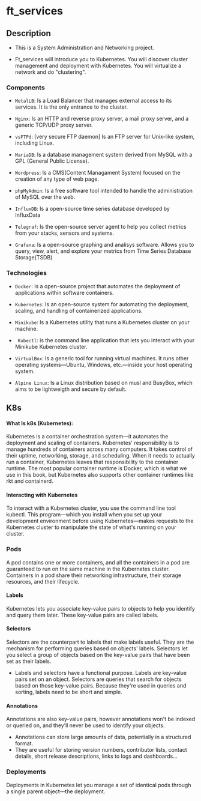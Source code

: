 # ft_services

## Description
* This is a System Administration and Networking project.

* Ft_services will introduce you to Kubernetes. You will discover cluster management and deployment with Kubernetes. You will virtualize a network and do "clustering".

### Components

- ```MetalLB```: Is a Load Balancer that manages external access to its services. It is the only entrance to the cluster.

- ```Nginx```: Is an HTTP and reverse proxy server, a mail proxy server, and a generic TCP/UDP proxy server.

- ```vsFTPd```: [very secure FTP daemon] Is an FTP server for Unix-like system, including Linux.

- ```MariaDB```: Is a database management system derived from MySQL with a GPL (General Public License).

- ```Wordpress```: Is a CMS(Content Managament System) focused on the creation of any type of web page.

- ```phpMyAdmin```: Is a free software tool intended to handle the administration of MySQL over the web.

- ```InfluxDB```: Is a open-source time series database developed by InfluxData

- ```Telegraf```: Is the open-source server agent to help you collect metrics from your stacks, sensors and systems.

- ```Grafana```: Is a open-source graphing and analisys software. Allows you to query, view, alert, and explore your metrics from Time Series Database Storage(TSDB)

### Technologies

- ```Docker```: Is a open-source project that automates the deployment of applications within software containers.

- ```Kubernetes```: Is an open-source system for automating the deployment, scaling, and handling of containerized applications.

- ```Minikube```: Is a Kubernetes utility that runs a Kubernetes cluster on your machine.

- ``` Kubectl```: is the command line application that lets you interact with your Minikube Kubernetes cluster.

- ```VirtualBox```: Is a generic tool for running virtual machines. It runs other operating systems—Ubuntu, Windows, etc.—inside your host operating system.

- ```Alpine Linux```: Is a Linux distribution based on musl and BusyBox, which aims to be lightweigth and secure by default.

## K8s

#### What Is k8s (Kubernetes):

Kubernetes is a container orchestration system—it automates the deployment and scaling of containers. Kubernetes' responsibility is to manage hundreds of containers across many computers. It takes control of their uptime, networking, storage,
and scheduling. When it needs to actually run a container, Kubernetes leaves that responsibility to the container runtime. The most popular container runtime is Docker, which is what we use in this book, but Kubernetes also supports other container runtimes like rkt and containerd.

#### Interacting with Kubernetes

To interact with a Kubernetes cluster, you use the command line tool kubectl. This program—which you install when you set up your development environment before using Kubernetes—makes requests to the Kubernetes cluster to manipulate the state of what's running on your cluster.


### Pods

A pod contains one or more containers, and all the containers in a pod are guaranteed to run on the same machine in the Kubernetes cluster. Containers in a pod share their networking infrastructure, their storage resources, and their lifecycle.

#### Labels
Kubernetes lets you associate key-value pairs to objects to help you identify and query them later. These key-value pairs are called labels.

#### Selectors
Selectors are the counterpart to labels that make labels useful. They are the mechanism for performing queries based on objects' labels. Selectors let you select a group of objects based on the key-value pairs that have been set as their labels.

- Labels and selectors have a functional purpose. Labels are key-value pairs set on an object. Selectors are queries that search for objects based on those key-value pairs. Because they're used in queries and sorting, labels need to be short and simple.

#### Annotations
Annotations are also key-value pairs, however annotations won't be indexed or queried on, and they’ll never be used to identify your objects.
- Annotations can store large amounts of data, potentially in a structured format.
- They are useful for storing version numbers, contributor lists, contact details, short release descriptions, links to logs and dashboards...

### Deployments
Deployments in Kubernetes let you manage a set of identical pods through a single parent object—the deployment.
